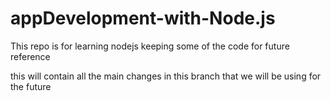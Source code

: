 # appDevelopment-with-Node.js
This repo is for learning nodejs keeping some of the code for future reference


this will contain all the main changes in this branch that we will be using for the future